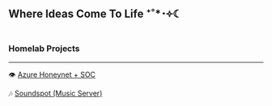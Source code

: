 ## Where Ideas Come To Life ⁺˚*･༓☾

### Homelab Projects
---
👁️ [Azure Honeynet + SOC](https://github.com/AngelPerales10/Azure-Honeynet-SOC/tree/main)

🎶 [Soundspot (Music Server)](https://github.com/AngelPerales10/Soundspot) 
<!--
**AngelPerales10/AngelPerales10** is a ✨ _special_ ✨ repository because its `README.md` (this file) appears on your GitHub profile.

Here are some ideas to get you started:

- 🔭 I’m currently working on ...
- 🌱 I’m currently learning ...
- 👯 I’m looking to collaborate on ...
- 🤔 I’m looking for help with ...
- 💬 Ask me about ...
- 📫 How to reach me: ...
- 😄 Pronouns: ...
- ⚡ Fun fact: ...
-->
